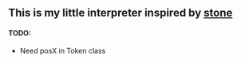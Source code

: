## This is my little interpreter inspired by [stone](https://github.com/chibash/stone/)

#### TODO:
  + Need posX in Token class